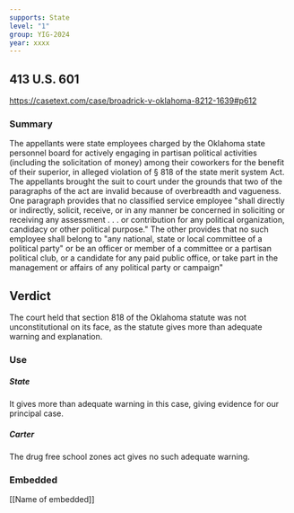 ```yaml
---
supports: State
level: "1"
group: YIG-2024
year: xxxx
---
```

## 413 U.S. 601

https://casetext.com/case/broadrick-v-oklahoma-8212-1639#p612
### Summary

The appellants were state employees charged by the Oklahoma state personnel board for actively engaging in partisan political activities (including the solicitation of money) among their coworkers for the benefit of their superior, in alleged violation of § 818 of the state merit system Act. The appellants brought the suit to court under the grounds that two of the paragraphs of the act are invalid because of overbreadth and vagueness. One paragraph provides that no classified service employee "shall directly or indirectly, solicit, receive, or in any manner be concerned in soliciting or receiving any assessment . . . or contribution for any political organization, candidacy or other political purpose." The other provides that no such employee shall belong to "any national, state or local committee of a political party" or be an officer or member of a committee or a partisan political club, or a candidate for any paid public office, or take part in the management or affairs of any political party or campaign"


## Verdict
The court held that section 818 of the Oklahoma statute was not unconstitutional on its face, as the statute gives more than adequate warning and explanation.

### Use

##### State
It gives more than adequate warning in this case, giving evidence for our principal case.

##### Carter
The drug free school zones act gives no such adequate warning.

### Embedded

[[Name of embedded]]